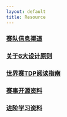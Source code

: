 ```yaml
---
layout: default 
title: Resource
---
```

### [赛队信息渠道](赛队信息渠道)
### [关于6大设计原则](关于6大设计原则)
### [世界赛TDP阅读指南](世界赛TDP阅读指南)
### [赛事开源资料](赛事开源资料)
### [进阶学习资料](进阶学习资料)
